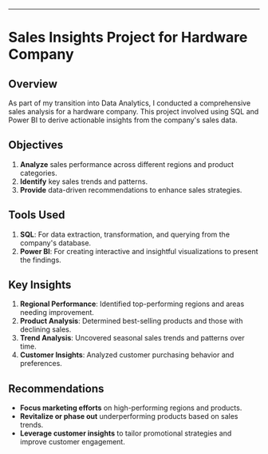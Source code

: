---

# **Sales Insights Project for Hardware Company**

## **Overview**
As part of my transition into Data Analytics, I conducted a comprehensive sales analysis for a hardware company. This project involved using SQL and Power BI to derive actionable insights from the company's sales data.

## **Objectives**
1. **Analyze** sales performance across different regions and product categories.
2. **Identify** key sales trends and patterns.
3. **Provide** data-driven recommendations to enhance sales strategies.

## **Tools Used**
1. **SQL**: For data extraction, transformation, and querying from the company's database.
2. **Power BI**: For creating interactive and insightful visualizations to present the findings.

## **Key Insights**
1. **Regional Performance**: Identified top-performing regions and areas needing improvement.
2. **Product Analysis**: Determined best-selling products and those with declining sales.
3. **Trend Analysis**: Uncovered seasonal sales trends and patterns over time.
4. **Customer Insights**: Analyzed customer purchasing behavior and preferences.

## **Recommendations**
- **Focus marketing efforts** on high-performing regions and products.
- **Revitalize or phase out** underperforming products based on sales trends.
- **Leverage customer insights** to tailor promotional strategies and improve customer engagement.
